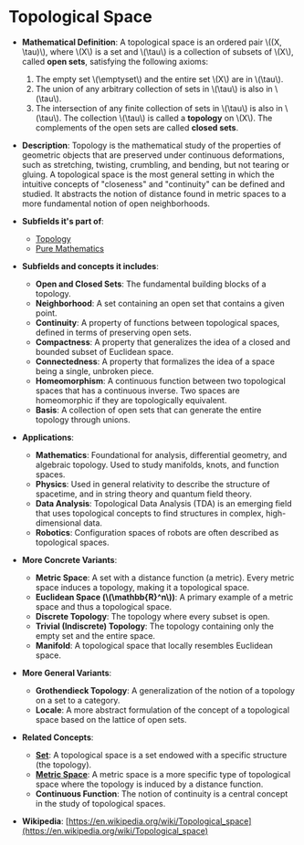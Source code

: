 # Topological Space

- **Mathematical Definition**: A topological space is an ordered pair \\((X, \tau)\\), where \\(X\\) is a set and \\(\tau\\) is a collection of subsets of \\(X\\), called **open sets**, satisfying the following axioms:
    1.  The empty set \\(\emptyset\\) and the entire set \\(X\\) are in \\(\tau\\).
    2.  The union of any arbitrary collection of sets in \\(\tau\\) is also in \\(\tau\\).
    3.  The intersection of any finite collection of sets in \\(\tau\\) is also in \\(\tau\\).
The collection \\(\tau\\) is called a **topology** on \\(X\\). The complements of the open sets are called **closed sets**.

- **Description**: Topology is the mathematical study of the properties of geometric objects that are preserved under continuous deformations, such as stretching, twisting, crumbling, and bending, but not tearing or gluing. A topological space is the most general setting in which the intuitive concepts of "closeness" and "continuity" can be defined and studied. It abstracts the notion of distance found in metric spaces to a more fundamental notion of open neighborhoods.

- **Subfields it's part of**:
    - [Topology](https://en.wikipedia.org/wiki/Topology)
    - [Pure Mathematics](https://en.wikipedia.org/wiki/Pure_mathematics)

- **Subfields and concepts it includes**:
    - **Open and Closed Sets**: The fundamental building blocks of a topology.
    - **Neighborhood**: A set containing an open set that contains a given point.
    - **Continuity**: A property of functions between topological spaces, defined in terms of preserving open sets.
    - **Compactness**: A property that generalizes the idea of a closed and bounded subset of Euclidean space.
    - **Connectedness**: A property that formalizes the idea of a space being a single, unbroken piece.
    - **Homeomorphism**: A continuous function between two topological spaces that has a continuous inverse. Two spaces are homeomorphic if they are topologically equivalent.
    - **Basis**: A collection of open sets that can generate the entire topology through unions.

- **Applications**:
    - **Mathematics**: Foundational for analysis, differential geometry, and algebraic topology. Used to study manifolds, knots, and function spaces.
    - **Physics**: Used in general relativity to describe the structure of spacetime, and in string theory and quantum field theory.
    - **Data Analysis**: Topological Data Analysis (TDA) is an emerging field that uses topological concepts to find structures in complex, high-dimensional data.
    - **Robotics**: Configuration spaces of robots are often described as topological spaces.

- **More Concrete Variants**:
    - **Metric Space**: A set with a distance function (a metric). Every metric space induces a topology, making it a topological space.
    - **Euclidean Space (\\(\mathbb{R}^n\\))**: A primary example of a metric space and thus a topological space.
    - **Discrete Topology**: The topology where every subset is open.
    - **Trivial (Indiscrete) Topology**: The topology containing only the empty set and the entire space.
    - **Manifold**: A topological space that locally resembles Euclidean space.

- **More General Variants**:
    - **Grothendieck Topology**: A generalization of the notion of a topology on a set to a category.
    - **Locale**: A more abstract formulation of the concept of a topological space based on the lattice of open sets.

- **Related Concepts**:
    - **[Set](../../foundations_of_mathematics/set_theory/set.md)**: A topological space is a set endowed with a specific structure (the topology).
    - **[Metric Space](../analysis/metric_space.md)**: A metric space is a more specific type of topological space where the topology is induced by a distance function.
    - **Continuous Function**: The notion of continuity is a central concept in the study of topological spaces.

- **Wikipedia**: [https://en.wikipedia.org/wiki/Topological_space](https://en.wikipedia.org/wiki/Topological_space)
